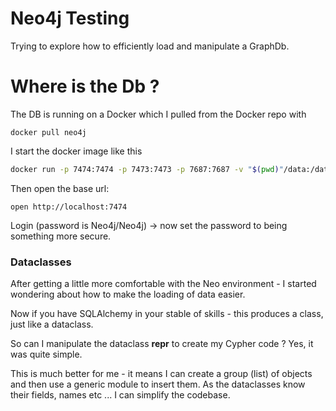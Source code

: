 # Neo4j Testing

Trying to explore how to efficiently load and manipulate a GraphDb.

# Where is the Db ?

The DB is running on a Docker which I pulled from the Docker repo with

    docker pull neo4j

I start the docker image like this

```bash
docker run -p 7474:7474 -p 7473:7473 -p 7687:7687 -v "$(pwd)"/data:/data neo4j
```

Then open the base url:


    open http://localhost:7474

Login (password is Neo4j/Neo4j) -> now set the password to being something more secure.

### Dataclasses

After getting a little more comfortable with the Neo environment - I started wondering about how to make the loading of data easier. 

Now if you have SQLAlchemy in your stable of skills - this produces a class, just like a dataclass.

So can I manipulate the dataclass __repr__ to create my Cypher code ? Yes, it was quite simple.

This is much better for me - it means I can create a group (list) of objects and then use a generic module to insert them. As the dataclasses know their fields, names etc ... I can simplify the codebase.


